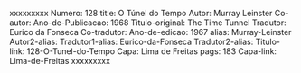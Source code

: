 xxxxxxxxx
Numero: 128
title: O Túnel do Tempo
Autor: Murray Leinster
Co-autor: 
Ano-de-Publicacao: 1968
Titulo-original: The Time Tunnel
Tradutor: Eurico da Fonseca
Co-tradutor: 
Ano-de-edicao: 1967
alias: Murray-Leinster
Autor2-alias: 
Tradutor1-alias: Eurico-da-Fonseca
Tradutor2-alias: 
Titulo-link: 128-O-Tunel-do-Tempo
Capa: Lima de Freitas
pags: 183
Capa-link: Lima-de-Freitas
xxxxxxxxx